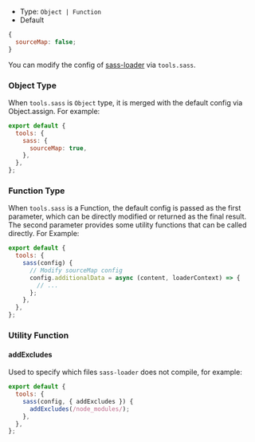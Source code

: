 - Type: `Object | Function`
- Default

```js
{
  sourceMap: false;
}
```

You can modify the config of [sass-loader](https://github.com/webpack-contrib/sass-loader) via `tools.sass`.

### Object Type

When `tools.sass` is `Object` type, it is merged with the default config via Object.assign. For example:

```js
export default {
  tools: {
    sass: {
      sourceMap: true,
    },
  },
};
```

### Function Type

When `tools.sass` is a Function, the default config is passed as the first parameter, which can be directly modified or returned as the final result. The second parameter provides some utility functions that can be called directly. For Example:

```js
export default {
  tools: {
    sass(config) {
      // Modify sourceMap config
      config.additionalData = async (content, loaderContext) => {
        // ...
      };
    },
  },
};
```

### Utility Function

#### addExcludes

Used to specify which files `sass-loader` does not compile, for example:

```js
export default {
  tools: {
    sass(config, { addExcludes }) {
      addExcludes(/node_modules/);
    },
  },
};
```
